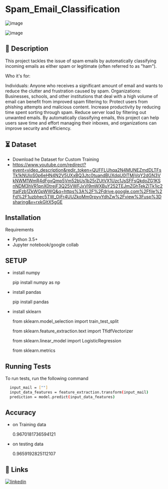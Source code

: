 
# Spam_Email_Classification
![image](https://github.com/Mutthuluri/Spam_Email_Classification/assets/139310468/8eeed8c8-0664-499f-8533-28301ef5da25)

![image](https://github.com/Mutthuluri/Spam_Email_Classification/assets/139310468/038ff6a0-3f62-492d-bd49-8b4666baa842)

## 📝 Description
This project tackles the issue of spam emails by automatically classifying incoming emails as either spam or legitimate (often referred to as "ham").

Who it's for:

Individuals: Anyone who receives a significant amount of email and wants to reduce the clutter and frustration caused by spam.
Organizations: Businesses, schools, and other institutions that deal with a high volume of email can benefit from improved spam filtering to:
Protect users from phishing attempts and malicious content.
Increase productivity by reducing time spent sorting through spam.
Reduce server load by filtering out unwanted emails.
By automatically classifying emails, this project can help users save time and effort managing their inboxes, and organizations can improve security and efficiency.
## ⏳ Dataset
* Download he Dataset for Custom Training
* https://www.youtube.com/redirect?event=video_description&redir_token=QUFFLUhqa2N4MUNEZmdDLTFsTk1kNUloS0p6eHN4N2V5UXxBQ3Jtc0tuandBUXdqU0lTMjVqY2dGN3VkNWM1WmR4dFgxQmp5Vm52bUs1b25rZUtVX1Uzc1JsSFFsQkdoZG1KSnNDM3hVR1pnX0trejF3Q25VWFJxVl9mWXBuY252TEJmZGhTekZITk1ic2ttalFzb1ZkWGpWWQ&q=https%3A%2F%2Fdrive.google.com%2Ffile%2Fd%2F1uzbhec5TW_OjFr4UUZkoMm0rpyvYdhZw%2Fview%3Fusp%3Dsharing&v=rxkGItX5gGE
## Installation
Requirements
* Python 3.5+
* Jupyter notebook/google collab

## SETUP
* install numpy

  pip install numpy as np
* install pandas
  
  pip install pandas
* install sklearn
  
  from sklearn.model_selection import train_test_split
  
  from sklearn.feature_extraction.text import TfidfVectorizer 
  
  from sklearn.linear_model import LogisticRegression
  
  from sklearn.metrics

## Running Tests

To run tests, run the following command

```bash
  input_mail = [""]
  input_data_features = feature_extraction.transform(input_mail)
  prediction = model.predict(input_data_features)
```


## Accuracy
* on Training data
  
  0.9670181736594121
* on testing data
  
  0.9659192825112107
## 🔗 Links
[![linkedin](https://img.shields.io/badge/linkedin-0A66C2?style=for-the-badge&logo=linkedin&logoColor=white)](https://in.linkedin.com/in/mutthuluri)


